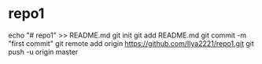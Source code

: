 # repo1
echo "# repo1" >> README.md
git init
git add README.md
git commit -m "first commit"
git remote add origin https://github.com/Ilya2221/repo1.git
git push -u origin master
